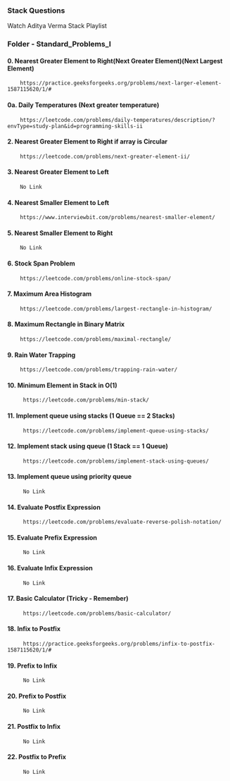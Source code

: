 ### Stack Questions

Watch Aditya Verma Stack Playlist

### Folder - Standard_Problems_I
#### 0. Nearest Greater Element to Right(Next Greater Element)(Next Largest Element)
        https://practice.geeksforgeeks.org/problems/next-larger-element-1587115620/1/#
        
#### 0a. Daily Temperatures (Next greater temperature)
        https://leetcode.com/problems/daily-temperatures/description/?envType=study-plan&id=programming-skills-ii




#### 2. Nearest Greater Element to Right if array is Circular
        https://leetcode.com/problems/next-greater-element-ii/
        
#### 3. Nearest Greater Element to Left
        No Link
        
#### 4. Nearest Smaller Element to Left
        https://www.interviewbit.com/problems/nearest-smaller-element/
        
#### 5. Nearest Smaller Element to Right
        No Link 
        
#### 6. Stock Span Problem
        https://leetcode.com/problems/online-stock-span/
        
#### 7. Maximum Area Histogram
        https://leetcode.com/problems/largest-rectangle-in-histogram/
        
#### 8. Maximum Rectangle in Binary Matrix
        https://leetcode.com/problems/maximal-rectangle/
        
#### 9. Rain Water Trapping
        https://leetcode.com/problems/trapping-rain-water/
        
#### 10. Minimum Element in Stack in O(1)
         https://leetcode.com/problems/min-stack/

#### 11. Implement queue using stacks (1 Queue == 2 Stacks)
         https://leetcode.com/problems/implement-queue-using-stacks/
         
#### 12. Implement stack using queue (1 Stack == 1 Queue)
         https://leetcode.com/problems/implement-stack-using-queues/
         
#### 13. Implement queue using priority queue
         No Link

#### 14. Evaluate Postfix Expression
         https://leetcode.com/problems/evaluate-reverse-polish-notation/

#### 15. Evaluate Prefix Expression
         No Link
         
#### 16. Evaluate Infix Expression
         No Link
         
#### 17. Basic Calculator (Tricky - Remember)
         https://leetcode.com/problems/basic-calculator/

#### 18. Infix to Postfix
         https://practice.geeksforgeeks.org/problems/infix-to-postfix-1587115620/1/#
         
#### 19. Prefix to Infix
         No Link
      
#### 20. Prefix to Postfix
         No Link
         
#### 21. Postfix to Infix
         No Link
         
#### 22. Postfix to Prefix
         No Link
         
